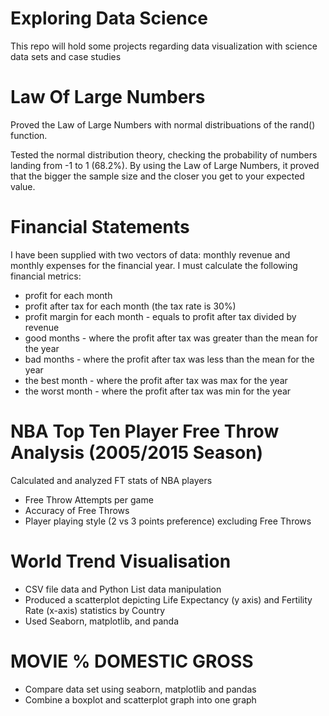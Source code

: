 # Exploring Data Science
This repo will hold some projects regarding data visualization with science data sets and case studies


# Law Of Large Numbers
Proved the Law of Large Numbers with normal distribuations of the rand() function. 

Tested the normal distribution theory, checking the probability of numbers landing from -1 to 1 (68.2%). 
By using the Law of Large Numbers, it proved that the bigger the sample size and the closer you get to your expected value.


# Financial Statements
I have been supplied with two vectors of data: monthly revenue and monthly 
expenses for the financial year. I must calculate the following 
financial metrics:

- profit for each month
- profit after tax for each month (the tax rate is 30%)
- profit margin for each month - equals to profit after tax divided by revenue
- good months - where the profit after tax was greater than the mean for the year
- bad months - where the profit after tax was less than the mean for the year
- the best month - where the profit after tax was max for the year
- the worst month - where the profit after tax was min for the year

# NBA Top Ten Player Free Throw Analysis (2005/2015 Season)
Calculated and analyzed FT stats of NBA players 

- Free Throw Attempts per game
- Accuracy of Free Throws
- Player playing style (2 vs 3 points preference) excluding Free Throws

# World Trend Visualisation

- CSV file data and Python List data manipulation
- Produced a scatterplot depicting Life Expectancy (y axis) and Fertility Rate (x-axis) statistics by Country
- Used Seaborn, matplotlib, and panda

# MOVIE % DOMESTIC GROSS

- Compare data set using seaborn, matplotlib and pandas
- Combine a boxplot and scatterplot graph into one graph
